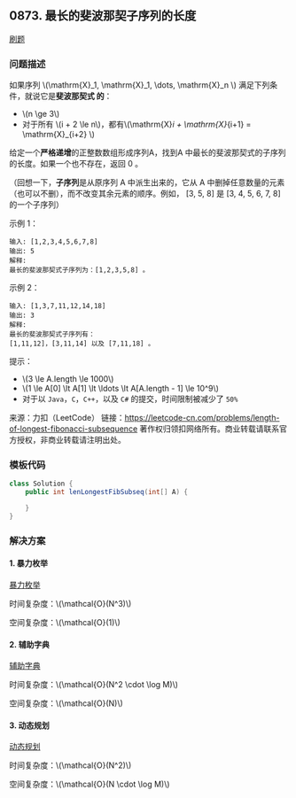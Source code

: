 <script src="https://cdn.bootcss.com/mathjax/2.7.7/MathJax.js?config=TeX-AMS-MML_HTMLorMML"></script>

## 0873. 最长的斐波那契子序列的长度

[刷题](qu0873/solu/Solution.java)

### 问题描述

如果序列 \\(\mathrm{X}_1, \mathrm{X}_1, \dots, \mathrm{X}_n \\) 满足下列条件，就说它是**斐波那契式 的**：

* \\(n \ge 3\\)
* 对于所有 \\(i + 2 \le n\\)，都有\\(\mathrm{X}_i + \mathrm{X}_{i+1} = \mathrm{X}_{i+2} \\)


给定一个**严格递增**的正整数数组形成序列A，找到A  中最长的斐波那契式的子序列的长度。如果一个也不存在，返回  0 。

（回想一下，**子序列**是从原序列 A 中派生出来的，它从 A 中删掉任意数量的元素（也可以不删），而不改变其余元素的顺序。例如， [3, 5, 8] 是 [3, 4, 5, 6, 7, 8] 的一个子序列）

 

示例 1：

```
输入: [1,2,3,4,5,6,7,8]
输出: 5
解释:
最长的斐波那契式子序列为：[1,2,3,5,8] 。
```

示例 2：

```
输入: [1,3,7,11,12,14,18]
输出: 3
解释:
最长的斐波那契式子序列有：
[1,11,12]，[3,11,14] 以及 [7,11,18] 。
```
 

提示：

* \\(3 \le A.length \le 1000\\)
* \\(1 \le A[0] \lt A[1] \lt \ldots \lt A[A.length - 1] \le 10^9\\)
* 对于以 `Java`，`C`，`C++`，以及 `C#` 的提交，时间限制被减少了 `50%`


来源：力扣（LeetCode）
链接：https://leetcode-cn.com/problems/length-of-longest-fibonacci-subsequence
著作权归领扣网络所有。商业转载请联系官方授权，非商业转载请注明出处。

### 模板代码

``` java
class Solution {
    public int lenLongestFibSubseq(int[] A) {

    }
}
```


### 解决方案

#### 1. 暴力枚举

[暴力枚举](qu0873/solu1/Solution.java)

时间复杂度：\\(\mathcal{O}(N^3)\\)

空间复杂度：\\(\mathcal{O}(1)\\)

#### 2. 辅助字典

[辅助字典](qu0873/solu2/Solution.java)

时间复杂度：\\(\mathcal{O}(N^2 \cdot \log M)\\)

空间复杂度：\\(\mathcal{O}(N)\\)

#### 3. 动态规划

[动态规划](qu0873/solu3/Solution.java)

时间复杂度：\\(\mathcal{O}(N^2)\\)

空间复杂度：\\(\mathcal{O}(N \cdot \log M)\\)

